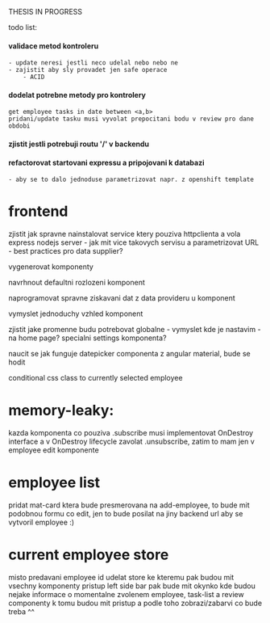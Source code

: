 THESIS IN PROGRESS


todo list:

#### validace metod kontroleru
    - update neresi jestli neco udelal nebo nebo ne
    - zajistit aby sly provadet jen safe operace
        - ACID

#### dodelat potrebne metody pro kontrolery
    get employee tasks in date between <a,b>
    pridani/update tasku musi vyvolat prepocitani bodu v review pro dane obdobi

#### zjistit jestli potrebuji routu '/' v backendu

#### refactorovat startovani expressu a pripojovani k databazi
    - aby se to dalo jednoduse parametrizovat napr. z openshift template

# frontend
zjistit jak spravne nainstalovat service ktery pouziva httpclienta a vola
express nodejs server 
    - jak mit vice takovych servisu a parametrizovat URL
    - best practices pro data supplier?

vygenerovat komponenty

navrhnout defaultni rozlozeni komponent

naprogramovat spravne ziskavani dat z data provideru u komponent

vymyslet jednoduchy vzhled komponent

zjistit jake promenne budu potrebovat globalne
    - vymyslet kde je nastavim
        - na home page? specialni settings komponenta?

naucit se jak funguje datepicker componenta z angular material, bude se hodit

conditional css class to currently selected employee
    
# memory-leaky:
kazda komponenta co pouziva .subscribe musi implementovat OnDestroy interface
a v OnDestroy lifecycle zavolat .unsubscribe, zatim to mam jen v employee edit komponente

# employee list
pridat mat-card ktera bude presmerovana na add-employee, to bude mit podobnou formu co edit, jen to bude posilat na jiny backend url aby se vytvoril employee :)


# current employee store
misto predavani employee id udelat store ke kteremu pak budou mit
vsechny komponenty pristup
left side bar pak bude mit okynko kde budou nejake informace o momentalne
zvolenem employee, task-list a review componenty k tomu budou mit pristup
a podle toho zobrazi/zabarvi co bude treba ^^

